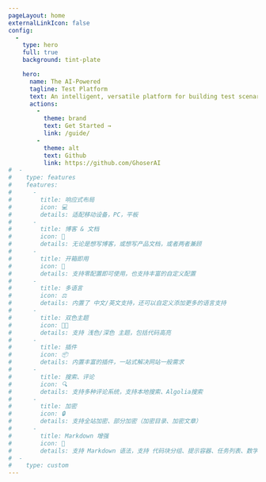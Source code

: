 ```yaml
---
pageLayout: home
externalLinkIcon: false
config:
  -
    type: hero
    full: true
    background: tint-plate

    hero:
      name: The AI-Powered
      tagline: Test Platform
      text: An intelligent, versatile platform for building test scenarios
      actions:
        -
          theme: brand
          text: Get Started →
          link: /guide/
        -
          theme: alt
          text: Github
          link: https://github.com/GhoserAI
#  -
#    type: features
#    features:
#      -
#        title: 响应式布局
#        icon: 💻
#        details: 适配移动设备，PC，平板
#      -
#        title: 博客 & 文档
#        icon: 📖
#        details: 无论是想写博客，或想写产品文档，或者两者兼顾
#      -
#        title: 开箱即用
#        icon: 🚀
#        details: 支持零配置即可使用，也支持丰富的自定义配置
#      -
#        title: 多语言
#        icon: ⚖
#        details: 内置了 中文/英文支持，还可以自定义添加更多的语言支持
#      -
#        title: 双色主题
#        icon: 👨‍💻
#        details: 支持 浅色/深色 主题，包括代码高亮
#      -
#        title: 插件
#        icon: 📦
#        details: 内置丰富的插件，一站式解决网站一般需求
#      -
#        title: 搜索、评论
#        icon: 🔍
#        details: 支持多种评论系统，支持本地搜索、Algolia搜索
#      -
#        title: 加密
#        icon: 🔒
#        details: 支持全站加密、部分加密（加密目录、加密文章）
#      -
#        title: Markdown 增强
#        icon: 📝
#        details: 支持 Markdown 语法，支持 代码块分组、提示容器、任务列表、数学公式、代码演示等
#  -
#    type: custom
---
```


[//]: # ()
[//]: # (<div style="max-width: 960px;margin:0 auto;" class="home-custom-content">)

[//]: # ()
[//]: # (### 贡献者)

[//]: # ()
[//]: # (<Contributors)

[//]: # (:contributors="[)

[//]: # ('lerendan','orangecoder','chenzufa','autelprince','DawnzrXie',)

[//]: # (]")

[//]: # (/>)

[//]: # ()
[//]: # (</div>)

[//]: # ()
[//]: # (<style>)

[//]: # (.home-custom-content img {)

[//]: # (  cursor: default !important;)

[//]: # (})

[//]: # (</style>)
